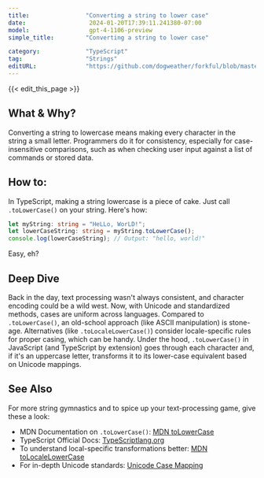 ```yaml
---
title:                "Converting a string to lower case"
date:                  2024-01-20T17:39:11.241380-07:00
model:                 gpt-4-1106-preview
simple_title:         "Converting a string to lower case"

category:             "TypeScript"
tag:                  "Strings"
editURL:              "https://github.com/dogweather/forkful/blob/master/content/en/typescript/converting-a-string-to-lower-case.md"
---
```


{{< edit_this_page >}}

## What & Why?
Converting a string to lowercase means making every character in the string a small letter. Programmers do it for consistency, especially for case-insensitive comparisons, such as when checking user input against a list of commands or stored data.

## How to:
In TypeScript, making a string lowercase is a piece of cake. Just call `.toLowerCase()` on your string. Here's how:

```typescript
let myString: string = "HeLLo, WorLD!";
let lowerCaseString: string = myString.toLowerCase();
console.log(lowerCaseString); // Output: "hello, world!"
```

Easy, eh?

## Deep Dive
Back in the day, text processing wasn't always consistent, and character encoding could be a wild west. Now, with Unicode and standardized methods, cases are uniform across languages. Compared to `.toLowerCase()`, an old-school approach (like ASCII manipulation) is stone-age. Alternatives (like `.toLocaleLowerCase()`) consider locale-specific rules for proper casing, which can be handy. Under the hood, `.toLowerCase()` in JavaScript (and TypeScript by extension) goes through each character and, if it's an uppercase letter, transforms it to its lower-case equivalent based on Unicode mappings.

## See Also
For more string gymnastics and to spice up your text-processing game, give these a look:

- MDN Documentation on `.toLowerCase()`: [MDN toLowerCase](https://developer.mozilla.org/en-US/docs/Web/JavaScript/Reference/Global_Objects/String/toLowerCase)
- TypeScript Official Docs: [TypeScriptlang.org](https://www.typescriptlang.org/docs/)
- To understand local-specific transformations better: [MDN toLocaleLowerCase](https://developer.mozilla.org/en-US/docs/Web/JavaScript/Reference/Global_Objects/String/toLocaleLowerCase)
- For in-depth Unicode standards: [Unicode Case Mapping](https://www.unicode.org/reports/tr21/tr21-5.html)
